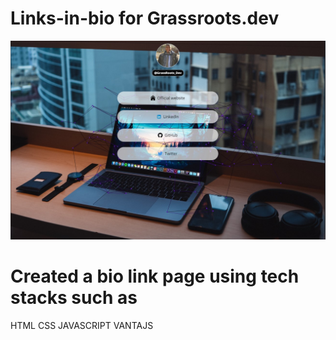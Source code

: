 # Links-in-bio for Grassroots.dev
![My animated logo](images/samedlinks.jpg)


# Created a bio link page using tech stacks such as
HTML
CSS
JAVASCRIPT
VANTAJS
